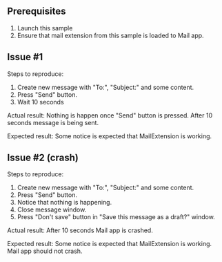 Prerequisites
-------------
1. Launch this sample
2. Ensure that mail extension from this sample is loaded to Mail app.


Issue #1
--------

Steps to reproduce:
1. Create new message with "To:", "Subject:" and some content.
2. Press "Send" button.
3. Wait 10 seconds

Actual result:
Nothing is happen once "Send" button is pressed.
After 10 seconds message is being sent.

Expected result:
Some notice is expected that MailExtension is working.


Issue #2 (crash)
----------------

Steps to reproduce:
1. Create new message with "To:", "Subject:" and some content.
2. Press "Send" button.
3. Notice that nothing is happening.
4. Close message window.
5. Press "Don't save" button in "Save this message as a draft?" window.

Actual result:
After 10 seconds Mail app is crashed.

Expected result:
Some notice is expected that MailExtension is working.
Mail app should not crash.